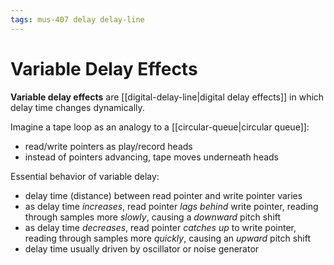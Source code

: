 ```yaml
---
tags: mus-407 delay delay-line
---
```


# Variable Delay Effects

**Variable delay effects** are [[digital-delay-line|digital delay effects]] in which delay time changes dynamically.

Imagine a tape loop as an analogy to a [[circular-queue|circular queue]]:

- read/write pointers as play/record heads
- instead of pointers advancing, tape moves underneath heads

Essential behavior of variable delay:

- delay time (distance) between read pointer and write pointer varies
- as delay time _increases_, read pointer _lags behind_ write pointer, reading through samples more _slowly_, causing a _downward_ pitch shift
- as delay time _decreases_, read pointer _catches up_ to write pointer, reading through samples more _quickly_, causing an _upward_ pitch shift
- delay time usually driven by oscillator or noise generator
